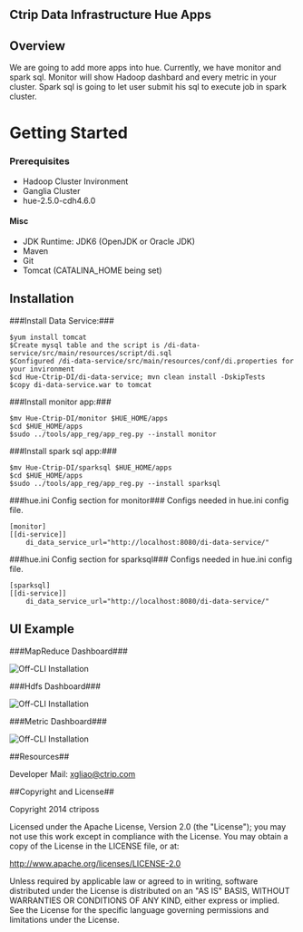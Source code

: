 Ctrip Data Infrastructure Hue Apps
------------

Overview
------------
 
We are going to add more apps into hue. Currently, we have monitor and spark sql. 
Monitor will show Hadoop dashbard and every metric in your cluster. Spark sql is going to let user submit his sql to execute job in spark cluster.

# Getting Started #

### Prerequisites ###
- Hadoop Cluster Invironment
- Ganglia Cluster
- hue-2.5.0-cdh4.6.0

#### Misc ####

- JDK Runtime: JDK6 (OpenJDK or Oracle JDK)
- Maven
- Git
- Tomcat (CATALINA_HOME being set)

## Installation ##


###Install Data Service:###

	$yum install tomcat
	$Create mysql table and the script is /di-data-service/src/main/resources/script/di.sql
	$Configured /di-data-service/src/main/resources/conf/di.properties for your invironment
	$cd Hue-Ctrip-DI/di-data-service; mvn clean install -DskipTests
	$copy di-data-service.war to tomcat

###Install monitor app:###

	$mv Hue-Ctrip-DI/monitor $HUE_HOME/apps
	$cd $HUE_HOME/apps
    $sudo ../tools/app_reg/app_reg.py --install monitor  

###Install spark sql app:###

	$mv Hue-Ctrip-DI/sparksql $HUE_HOME/apps
	$cd $HUE_HOME/apps
    $sudo ../tools/app_reg/app_reg.py --install sparksql

###hue.ini Config section for monitor###
Configs needed in hue.ini config file.

	[monitor]
    [[di-service]]
        di_data_service_url="http://localhost:8080/di-data-service/"

###hue.ini Config section for sparksql###
Configs needed in hue.ini config file.

	[sparksql]
    [[di-service]]
        di_data_service_url="http://localhost:8080/di-data-service/"

UI Example
------------

###MapReduce Dashboard###

![Off-CLI Installation]()

###Hdfs Dashboard###

![Off-CLI Installation]()

###Metric Dashboard###

![Off-CLI Installation]()

##Resources##

Developer Mail: xgliao@ctrip.com

##Copyright and License##

Copyright 2014 ctriposs

Licensed under the Apache License, Version 2.0 (the "License"); you may not use this work except in compliance with the License. You may obtain a copy of the License in the LICENSE file, or at:

http://www.apache.org/licenses/LICENSE-2.0

Unless required by applicable law or agreed to in writing, software distributed under the License is distributed on an "AS IS" BASIS, WITHOUT WARRANTIES OR CONDITIONS OF ANY KIND, either express or implied. See the License for the specific language governing permissions and limitations under the License.


